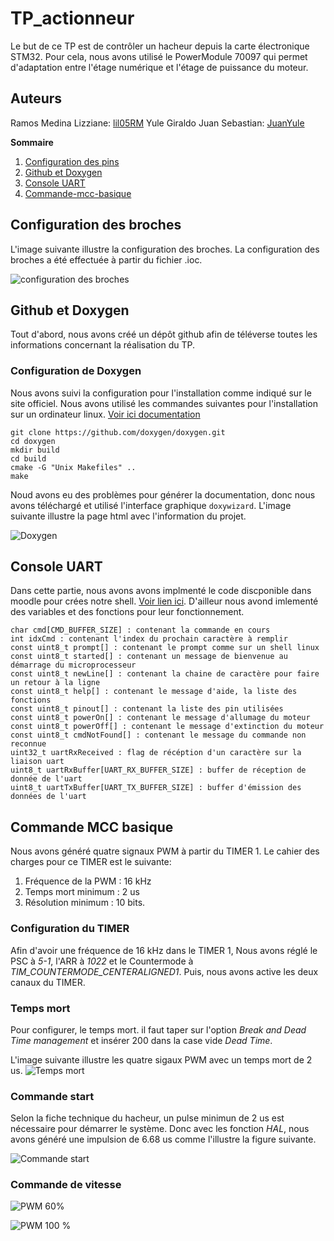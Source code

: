 # TP_actionneur
Le but de ce TP est de contrôler un hacheur depuis la carte électronique STM32. Pour cela, nous avons utilisé le PowerModule 70097 qui permet d'adaptation entre l'étage numérique et l'étage de puissance du moteur.

## Auteurs
Ramos Medina Lizziane: [lil05RM](https://github.com/lil05RM)
Yule Giraldo Juan Sebastian: [JuanYule](https://github.com/JuanYule)

**Sommaire**
1. [Configuration des pins](https://github.com/JuanYule/TP_actionneur/README.md#configuration-des-broches)
2. [Github et Doxygen](https://github.com/JuanYule/TP_actionneur/README.md#github-et-doxygen)
3. [Console UART](https://github.com/JuanYule/TP_actionneur/README.md#console-UART)
4. [Commande-mcc-basique](https://github.com/JuanYule/TP_actionneur/README.md#commande-mcc-basique)

## Configuration des broches
L'image suivante illustre la configuration des broches. La configuration des broches a été effectuée à partir du fichier .ioc.

![configuration des broches](/images/pins.png "Configuration des broches")

## Github et Doxygen
Tout d'abord, nous avons créé un dépôt github afin de téléverse toutes les informations concernant la réalisation du TP.

### Configuration de Doxygen
Nous avons suivi la configuration pour l'installation comme indiqué sur le site officiel.
Nous avons utilisé les commandes suivantes pour l'installation sur un ordinateur linux. [Voir ici documentation](https://www.doxygen.nl/download.html)
```
git clone https://github.com/doxygen/doxygen.git
cd doxygen
mkdir build
cd build
cmake -G "Unix Makefiles" ..
make
```
Noud avons eu des problèmes pour générer la documentation, donc nous avons téléchargé et utilisé l'interface graphique ```doxywizard```.
L'image suivante illustre la page html avec l'information du projet.

![Doxygen](/images/doxygen.png "Doxygen")

## Console UART
Dans cette partie, nous avons avons implmenté le code discponible dans moodle pour crées notre shell. [Voir lien ici](https://moodle.ensea.fr/mod/resource/view.php?id=46898). D'ailleur nous avond imlementé des variables et des fonctions pour leur fonctionnement.
```
char cmd[CMD_BUFFER_SIZE] : contenant la commande en cours
int idxCmd : contenant l'index du prochain caractère à remplir
const uint8_t prompt[] : contenant le prompt comme sur un shell linux
const uint8_t started[] : contenant un message de bienvenue au démarrage du microprocesseur
const uint8_t newLine[] : contenant la chaine de caractère pour faire un retour à la ligne
const uint8_t help[] : contenant le message d'aide, la liste des fonctions
const uint8_t pinout[] : contenant la liste des pin utilisées
const uint8_t powerOn[] : contenant le message d'allumage du moteur
const uint8_t powerOff[] : contenant le message d'extinction du moteur
const uint8_t cmdNotFound[] : contenant le message du commande non reconnue
uint32_t uartRxReceived : flag de récéption d'un caractère sur la liaison uart
uint8_t uartRxBuffer[UART_RX_BUFFER_SIZE] : buffer de réception de donnée de l'uart
uint8_t uartTxBuffer[UART_TX_BUFFER_SIZE] : buffer d'émission des données de l'uart
```
## Commande MCC basique
Nous avons généré quatre signaux PWM à partir du TIMER 1. Le cahier des charges pour ce TIMER est le suivante:
1. Fréquence de la PWM : 16 kHz
2. Temps mort minimum : 2 us
3. Résolution minimum : 10 bits.

### Configuration du TIMER
Afin d'avoir une fréquence de 16 kHz dans le TIMER 1, Nous avons réglé le PSC à *5-1*, l'ARR à *1022* et le Countermode à *TIM_COUNTERMODE_CENTERALIGNED1*. Puis, nous avons active les deux canaux du TIMER.

### Temps mort
Pour configurer, le temps mort. il faut taper sur l'option *Break and Dead Time management* et insérer 200 dans la case vide *Dead Time*.

L'image suivante illustre les quatre sigaux PWM avec un temps mort de 2 us.
![Temps mort](/images/Temps_mort.jpg "Doxygen")

### Commande start
Selon la fiche technique du hacheur, un pulse minimun de 2 us est nécessaire pour démarrer le système. Donc avec les fonction *HAL*, nous avons généré une impulsion de 6.68 us comme l'illustre la figure suivante.

![Commande start](/images/start.jpg "commande start")

### Commande de vitesse

![PWM 60%](/images/PWM_60.jpg "PWM 60%")

![PWM 100 %](/images/PWM_100.jpg "PWM 100 %")